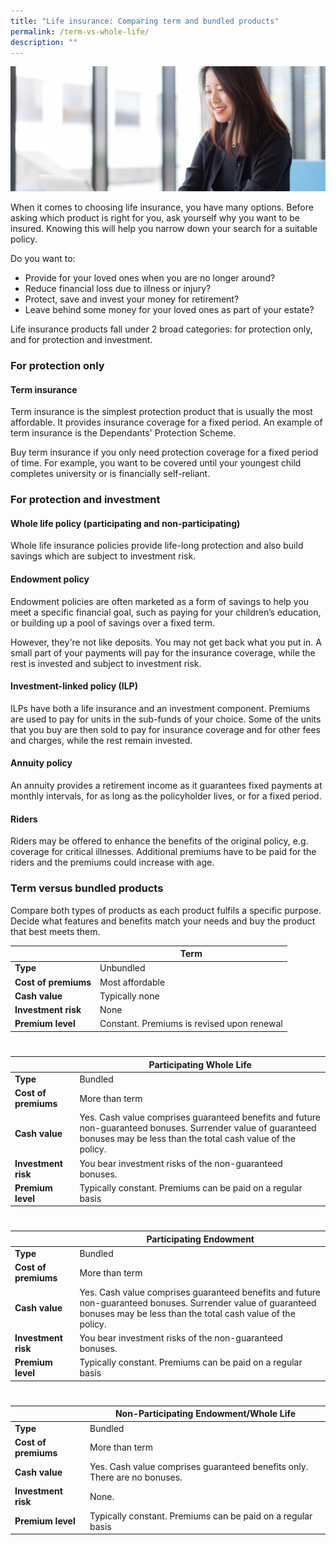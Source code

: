 ```yaml
---
title: "Life insurance: Comparing term and bundled products"
permalink: /term-vs-whole-life/
description: ""
---
```

![](/images/managing-your-money.jfif)

When it comes to choosing life insurance, you have many options. Before asking which product is right for you, ask yourself why you want to be insured. Knowing this will help you narrow down your search for a suitable policy.

Do you want to:

* Provide for your loved ones when you are no longer around?
* Reduce financial loss due to illness or injury?
* Protect, save and invest your money for retirement?
* Leave behind some money for your loved ones as part of your estate?

Life insurance products fall under 2 broad categories: for protection only, and for protection and investment.

### For protection only
#### Term insurance

Term insurance is the simplest protection product that is usually the most affordable. It provides insurance coverage for a fixed period. An example of term insurance is the Dependants' Protection Scheme.

Buy term insurance if you only need protection coverage for a fixed period of time. For example, you want to be covered until your youngest child completes university or is financially self-reliant.

### For protection and investment
#### Whole life policy (participating and non-participating)

Whole life insurance policies provide life-long protection and also build savings which are subject to investment risk.

#### Endowment policy

Endowment policies are often marketed as a form of savings to help you meet a specific financial goal, such as paying for your children’s education, or building up a pool of savings over a fixed term.

However, they're not like deposits. You may not get back what you put in. A small part of your payments will pay for the insurance coverage, while the rest is invested and subject to investment risk.

#### Investment-linked policy (ILP)

ILPs have both a life insurance and an investment component. Premiums are used to pay for units in the sub-funds of your choice. Some of the units that you buy are then sold to pay for insurance coverage and for other fees and charges, while the rest remain invested.

#### Annuity policy
An annuity provides a retirement income as it guarantees fixed payments at monthly intervals, for as long as the policyholder lives, or for a fixed period.

#### Riders

Riders may be offered to enhance the benefits of the original policy, e.g. coverage for critical illnesses. Additional premiums have to be paid for the riders and the premiums could increase with age.

### Term versus bundled products
Compare both types of products as each product fulfils a specific purpose. Decide what features and benefits match your needs and buy the product that best meets them.



|  | Term | 
| -------- | -------- |
| **Type**     | Unbundled     |
| **Cost of premiums**    | Most affordable     |
| **Cash value**     | Typically none     |
| **Investment risk**     | None     |
| **Premium level**     | Constant. Premiums is revised upon renewal     |




#





|  | Participating Whole Life | 
| -------- | -------- |
| **Type**     | Bundled     |
| **Cost of premiums**    | More than term     |
| **Cash value**     | Yes. Cash value comprises guaranteed benefits and future non-guaranteed bonuses. Surrender value of guaranteed bonuses may be less than the total cash value of the policy.      |
| **Investment risk**     | You bear investment risks of the non-guaranteed bonuses.     |
| **Premium level**     | Typically constant. Premiums can be paid on a regular basis     |




#





|  | Participating Endowment | 
| -------- | -------- |
| **Type**     | Bundled     |
| **Cost of premiums**    | More than term     |
| **Cash value**     | Yes. Cash value comprises guaranteed benefits and future non-guaranteed bonuses. Surrender value of guaranteed bonuses may be less than the total cash value of the policy.      |
| **Investment risk**     | You bear investment risks of the non-guaranteed bonuses.     |
| **Premium level**     | Typically constant. Premiums can be paid on a regular basis     |




#






|  | Non-Participating Endowment/Whole Life | 
| -------- | -------- |
| **Type**     | Bundled     |
| **Cost of premiums**    | More than term     |
| **Cash value**     | Yes. Cash value comprises guaranteed benefits only. There are no bonuses.      |
| **Investment risk**     | None.     |
| **Premium level**     | Typically constant. Premiums can be paid on a regular basis     |